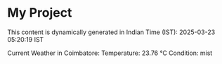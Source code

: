 # My Project

This content is dynamically generated in Indian Time (IST): 2025-03-23 05:20:19 IST


Current Weather in Coimbatore:
Temperature: 23.76 °C
Condition: mist
